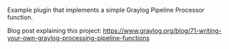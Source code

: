 Example plugin that implements a simple Graylog Pipeline Processor function.

Blog post explaining this project: https://www.graylog.org/blog/71-writing-your-own-graylog-processing-pipeline-functions
